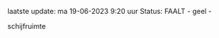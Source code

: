 laatste update: 
ma 19-06-2023  9:20   uur 
Status: FAALT - geel - 
<div class="service Y">schijfruimte</div>